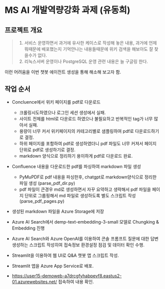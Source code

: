 # MS AI 개발역량강화 과제 (유동희)

## 프로젝트 개요
 > 1. 서비스 운영하면서 과거에 유사한 케이스로 작성해 놓은 내용, 과거에 언제 뭐때문에 배포했는지 기억안나는 내용들때문에 위키 검색을 해보아도 잘 찾을수가 없다.
 > 2. 리눅스서버 운영이나 PostgreSQL 운영 관련 내용은 늘 구글링 한다.
 
이런 어려움을 이번 챗봇 에이전트 생성을 통해 해소해 보고자 함.

## 작업 순서
- Concluence에서 위키 페이지를 pdf로 다운로드
   * 크롤링시도하였으나 로그인 세션 생성에서 실패.
   * 사이트 전체를 html로 다운로드 하였으나 불필요하고 반복적인 tag가 너무 많아서 실패.
   * 용량이 너무 커서 위키페이지의 카테고리별로 샘플링하여 pdf로 다운로드하기로 결정.
   * 하위 페이지를 포함하여 pdf로 생성하였더니 pdf 파일도 너무 커져서 페이지 단위로 pdf로 생성하기로 결정.
   * markdown 양식으로 정리하기 용이하게 pdf로 다운로드 완료.  

- Confluence 내용을 다운로드한 pdf를 파싱하여 markdown 파일 생성
   * PyMuPDF로 pdf 내용을 파싱한후, chatgpt로 markdown양식으로 정리한 파일 생성 (parse_pdf_dir.py)
   * pdf 파일이 큰경우 md로 생성하면서 자꾸 요약하고 생략해서 pdf 파일을 페이지 단위로 그룹핑해서 md 파일로 생성하도록 별도 스크립트 작성 (parse_pdf_pages.py)

- 생성된 markdown 파일을 Azure Storage에 저장
- Azure AI Search에서 demp-text-embedding-3-small 모델로 Chungking & Embedding 진행
- Azure AI Search와 Azure OpenAI를 이용하여 콘솔 프롬프트 질문에 대한 답변 생성하는 스크립트 작성히여 접속정보 환경설정 점검 및 데이터 확인 수행.
- Streamlit을 이용하여 웹 UI로 Q&A 챗봇 앱 스크립트 작성.
- Streamlit 앱을 Azure App Service로 배포. 
- https://user15-demoweb-a7drcgfyhabpevf8.eastus2-01.azurewebsites.net/ 접속하여 내용 확인.
